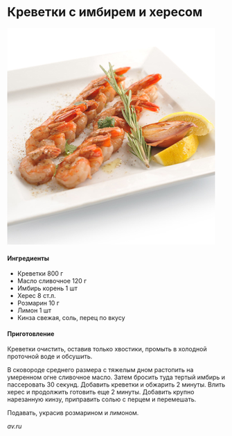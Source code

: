 ﻿---
image: ../pics/100064_picture_mk0tpat.jpg
---
# Креветки с имбирем и хересом

![Креветки с имбирем и хересом](../pics/100064_picture_mk0tpat.jpg)

#### Ингредиенты

* Креветки 800 г
* Масло сливочное 120 г
* Имбирь корень 1 шт
* Херес 8 ст.л.
* Розмарин 10 г
* Лимон 1 шт
* Кинза свежая, соль, перец по вкусу

#### Приготовление

Креветки очистить, оставив только хвостики, промыть в холодной проточной воде и обсушить.

В сковороде среднего размера с тяжелым дном растопить на умеренном огне сливочное масло. Затем бросить туда тертый имбирь и пассеровать 30 секунд. Добавить креветки и обжарить 2 минуты. Влить херес и продолжить готовить еще 2 минуты. Добавить крупно нарезанную кинзу, приправить солью с перцем и перемешать.

Подавать, украсив розмарином и лимоном.

*av.ru*
